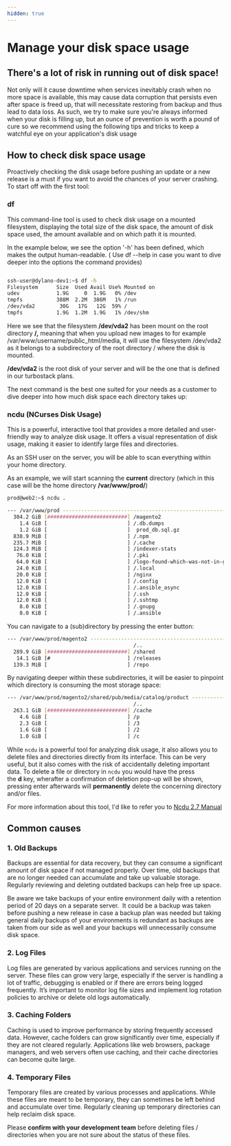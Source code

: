 ```yaml
---
hidden: true
---
```


# Manage your disk space usage

## There's a lot of risk in running out of disk space!

Not only will it cause downtime when services inevitably crash when no more space is available, this may cause data corruption that persists even after space is freed up, that will necessitate restoring from backup and thus lead to data loss. As such, we try to make sure you're always informed when your disk is filling up, but an ounce of prevention is worth a pound of cure so we recommend using the following tips and tricks to keep a watchful eye on your application's disk usage

## How to check disk space usage

Proactively checking the disk usage before pushing an update or a new release is a must if you want to avoid the chances of your server crashing. To start off with the first tool: 

### df

This command-line tool is used to check disk usage on a mounted filesystem, displaying the total size of the disk space, the amount of disk space used, the amount available and on which path it is mounted.

In the example below, we see the option '-h' has been defined, which makes the output human-readable. ( Use df --help in case you want to dive deeper into the options the command provides)

``` bash

ssh-user@dylano-dev1:~$ df -h
Filesystem      Size  Used Avail Use% Mounted on
udev            1.9G     0  1.9G   0% /dev
tmpfs           388M  2.2M  386M   1% /run
/dev/vda2        30G   17G   12G  59% /
tmpfs           1.9G  1.2M  1.9G   1% /dev/shm
```

Here we see that the filesystem **/dev/vda2** has been mount on the root directory **/,** meaning that when you upload new images to for example /var/www/username/public\_html/media, it will use the filesystem /dev/vda2 as it belongs to a subdirectory of the root directory / where the disk is mounted.

**/dev/vda2** is the root disk of your server and will be the one that is defined in our turbostack plans.

The next command is the best one suited for your needs as a customer to dive deeper into how much disk space each directory takes up:  

### ncdu (NCurses Disk Usage)

This is a powerful, interactive tool that provides a more detailed and user-friendly way to analyze disk usage. It offers a visual representation of disk usage, making it easier to identify large files and directories.

As an SSH user on the server, you will be able to scan everything within your home directory.

As an example, we will start scanning the **current** directory (which in this case will be the home directory **/var/www/prod/**)

``` bash
prod@web2:~$ ncdu .
```

``` bash
--- /var/www/prod -------------------------------------------------------------------------------------------------------------------------------------------------------------------------
  304.2 GiB [##########################] /magento2
    1.4 GiB [                          ] /.db.dumps
    1.2 GiB [                          ]  prod_db.sql.gz
  838.9 MiB [                          ] /.npm
  235.7 MiB [                          ] /.cache
  124.3 MiB [                          ] /indexer-stats
   76.0 KiB [                          ] /.pki
   64.0 KiB [                          ] /logo-found-which-was-not-in-git
   24.0 KiB [                          ] /.local
   20.0 KiB [                          ] /nginx
   12.0 KiB [                          ] /.config
   12.0 KiB [                          ] /.ansible_async
   12.0 KiB [                          ] /.ssh
   12.0 KiB [                          ] /.sshtmp
    8.0 KiB [                          ] /.gnupg
    8.0 KiB [                          ] /.ansible
```

You can navigate to a (sub)directory by pressing the enter button:

``` bash
--- /var/www/prod/magento2 ----------------------------------------------------------------------------------------------------------------------------------------------------------------
                                         /..
  289.9 GiB [##########################] /shared
   14.1 GiB [#                         ] /releases
  139.3 MiB [                          ] /repo
```

By navigating deeper within these subdirectories, it will be easier to pinpoint which directory is consuming the most storage space:

``` bash
--- /var/www/prod/magento2/shared/pub/media/catalog/product -------------------------------------------------------------------------------------------------------------------------------
                                         /..
  263.1 GiB [##########################] /cache
    4.6 GiB [                          ] /p
    2.3 GiB [                          ] /3
    1.6 GiB [                          ] /2
    1.0 GiB [                          ] /c
```

While `ncdu` is a powerful tool for analyzing disk usage, it also allows you to delete files and directories directly from its interface. This can be very useful, but it also comes with the risk of accidentally deleting important data.
To delete a file or directory in `ncdu` you would have the press the **d** key, wherafter a confirmation of deletion pop-up will be shown, pressing enter afterwards will **permanently** delete the concerning directory and/or files.

For more information about this tool, I'd like to refer you to [Ncdu 2.7 Manual](https://dev.yorhel.nl/ncdu/man)

## **Common causes**

### 1\. Old Backups

Backups are essential for data recovery, but they can consume a significant amount of disk space if not managed properly. Over time, old backups that are no longer needed can accumulate and take up valuable storage. Regularly reviewing and deleting outdated backups can help free up space. 

Be aware we take backups of your entire environment daily with a retention period of 20 days on a separate server.  It could be a backup was taken before pushing a new release in case a backup plan was needed but taking general daily backups of your environments is redundant as backups are taken from our side as well and your backups will unnecessarily consume disk space.

### 2\. Log Files

Log files are generated by various applications and services running on the server. These files can grow very large, especially if the server is handling a lot of traffic, debugging is enabled or if there are errors being logged frequently. It’s important to monitor log file sizes and implement log rotation policies to archive or delete old logs automatically. 

### 3\. Caching Folders

Caching is used to improve performance by storing frequently accessed data. However, cache folders can grow significantly over time, especially if they are not cleared regularly. Applications like web browsers, package managers, and web servers often use caching, and their cache directories can become quite large.

### 4\. Temporary Files

Temporary files are created by various processes and applications. While these files are meant to be temporary, they can sometimes be left behind and accumulate over time. Regularly cleaning up temporary directories can help reclaim disk space.

Please **confirm with your development team** before deleting files / directories when you are not sure about the status of these files.

